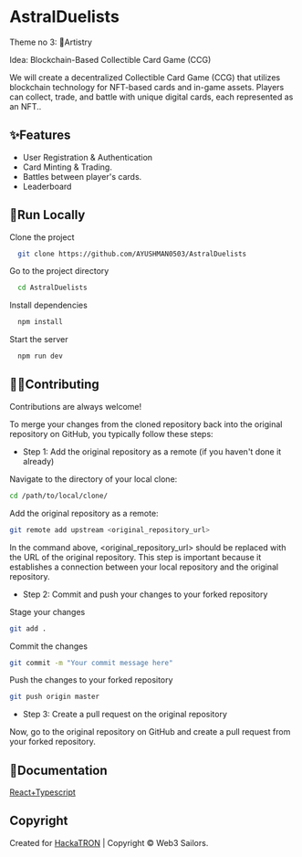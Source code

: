 # AstralDuelists

Theme no 3: 🎯Artistry

Idea: Blockchain-Based Collectible Card Game (CCG)

We will create a decentralized Collectible Card Game (CCG) that utilizes blockchain technology for NFT-based cards and in-game assets. Players can collect, trade, and battle with unique digital cards, each represented as an NFT..

## ✨Features

- User Registration & Authentication
- Card Minting & Trading.
- Battles between player's cards.
- Leaderboard

## 🚀Run Locally

Clone the project

```bash
  git clone https://github.com/AYUSHMAN0503/AstralDuelists
```

Go to the project directory

```bash
  cd AstralDuelists
```

Install dependencies

```bash
  npm install
```

Start the server

```bash
  npm run dev
```

## 👨‍💻Contributing

Contributions are always welcome!

To merge your changes from the cloned repository back into the original repository on GitHub, you typically follow these steps:

- Step 1: Add the original repository as a remote (if you haven't done it already)

Navigate to the directory of your local clone:

```bash
cd /path/to/local/clone/
```

Add the original repository as a remote:

```bash
git remote add upstream <original_repository_url>
```

In the command above, <original_repository_url> should be replaced with the URL of the original repository. This step is important because it establishes a connection between your local repository and the original repository.

- Step 2: Commit and push your changes to your forked repository

Stage your changes

```bash
git add .
```

Commit the changes

```bash
git commit -m "Your commit message here"
```

Push the changes to your forked repository

```bash
git push origin master
```

- Step 3: Create a pull request on the original repository

Now, go to the original repository on GitHub and create a pull request from your forked repository.

## 📝Documentation

[React+Typescript](https://react-typescript-cheatsheet.netlify.app/)

## Copyright

Created for [HackaTRON](https://trondao.org/hackatron/) | Copyright © Web3 Sailors.
